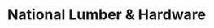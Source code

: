 ---
title: "National Lumber & Hardware"
url: /rio-grande/national-lumber-and-hardware/
shop: hardware
---